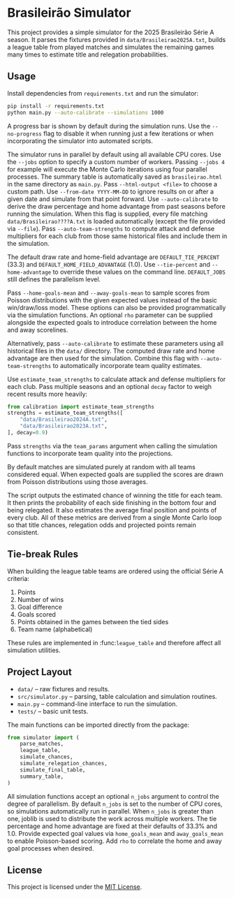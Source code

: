 # Brasileirão Simulator

This project provides a simple simulator for the 2025 Brasileirão Série A season. It parses the fixtures provided in `data/Brasileirao2025A.txt`, builds a league table from played matches and simulates the remaining games many times to estimate title and relegation probabilities.

## Usage

Install dependencies from `requirements.txt` and run the simulator:

```bash
pip install -r requirements.txt
python main.py --auto-calibrate --simulations 1000
```

A progress bar is shown by default during the simulation runs. Use the
`--no-progress` flag to disable it when running just a few iterations or when
incorporating the simulator into automated scripts.

The simulator runs in parallel by default using all available CPU cores. Use the
`--jobs` option to specify a custom number of workers. Passing `--jobs 4` for
example will execute the Monte Carlo iterations using four parallel processes.
The summary table is automatically saved as `brasileirao.html` in the same
directory as `main.py`. Pass `--html-output <file>` to choose a custom path.
Use `--from-date YYYY-MM-DD` to ignore results on or after a given date and
simulate from that point forward. Use `--auto-calibrate` to derive the draw
percentage and home advantage from past seasons before running the simulation.
When this flag is supplied, every file matching `data/Brasileirao????A.txt` is
loaded automatically (except the file provided via `--file`).
Pass `--auto-team-strengths` to compute attack and defense multipliers for each
club from those same historical files and include them in the simulation.

The default draw rate and home-field advantage are
`DEFAULT_TIE_PERCENT` (33.3) and `DEFAULT_HOME_FIELD_ADVANTAGE` (1.0).
Use `--tie-percent` and `--home-advantage` to override these values on the
command line. `DEFAULT_JOBS` still defines the parallelism level.

Pass `--home-goals-mean` and `--away-goals-mean` to sample scores from Poisson
distributions with the given expected values instead of the basic win/draw/loss
model. These options can also be provided programmatically via the simulation
functions. An optional `rho` parameter can be supplied alongside the expected
goals to introduce correlation between the home and away scorelines.

Alternatively, pass `--auto-calibrate` to estimate these parameters using all
historical files in the `data/` directory. The computed draw rate and home
advantage are then used for the simulation. Combine this flag with
`--auto-team-strengths` to automatically incorporate team quality estimates.

Use ``estimate_team_strengths`` to calculate attack and defense multipliers for
each club.  Pass multiple seasons and an optional ``decay`` factor to weigh
recent results more heavily:

```python
from calibration import estimate_team_strengths
strengths = estimate_team_strengths([
    "data/Brasileirao2024A.txt",
    "data/Brasileirao2023A.txt",
], decay=0.9)
```

Pass ``strengths`` via the ``team_params`` argument when calling the simulation
functions to incorporate team quality into the projections.

By default matches are simulated purely at random with all teams considered
equal. When expected goals are supplied the scores are drawn from Poisson
distributions using those averages.

The script outputs the estimated chance of winning the title for each team. It then prints the probability of each side finishing in the bottom four and being relegated. It also estimates the average final position and points of every club.
All of these metrics are derived from a single Monte Carlo loop so that title chances, relegation odds and projected points remain consistent.

## Tie-break Rules

When building the league table teams are ordered using the official Série A criteria:

1. Points
2. Number of wins
3. Goal difference
4. Goals scored
5. Points obtained in the games between the tied sides
6. Team name (alphabetical)

These rules are implemented in :func:`league_table` and therefore affect all simulation utilities.

## Project Layout

- `data/` – raw fixtures and results.
- `src/simulator.py` – parsing, table calculation and simulation routines.
- `main.py` – command-line interface to run the simulation.
- `tests/` – basic unit tests.

The main functions can be imported directly from the package:

```python
from simulator import (
    parse_matches,
    league_table,
    simulate_chances,
    simulate_relegation_chances,
    simulate_final_table,
    summary_table,
)
```

All simulation functions accept an optional ``n_jobs`` argument to control the
degree of parallelism. By default ``n_jobs`` is set to the number of CPU cores,
so simulations automatically run in parallel. When ``n_jobs`` is greater than
one, joblib is used to distribute the work across multiple workers. The tie
percentage and home advantage are fixed at their defaults of 33.3% and 1.0.
Provide expected goal values via ``home_goals_mean`` and ``away_goals_mean`` to
enable Poisson-based scoring. Add ``rho`` to correlate the home and away goal
processes when desired.

## License

This project is licensed under the [MIT License](LICENSE).

